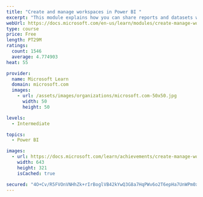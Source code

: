 ```yaml
---
title: "Create and manage workspaces in Power BI "
excerpt: "This module explains how you can share reports and datasets with your users and how to create a deployment strategy that makes sense for you and your organization. Furthermore, you will learn about data lineage in Microsoft Power BI."
webUrl: https://docs.microsoft.com/en-us/learn/modules/create-manage-workspaces-power-bi/
type: course
price: Free
length: PT29M
ratings:
  count: 1546
  average: 4.774903
heat: 55

provider:
  name: Microsoft Learn
  domain: microsoft.com
  images:
    - url: /assets/images/organizations/microsoft.com-50x50.jpg
      width: 50
      height: 50

levels:
  - Intermediate

topics:
  - Power BI

images:
  - url: https://docs.microsoft.com/learn/achievements/create-manage-workspaces-power-bi-social.png
    width: 643
    height: 321
    isCached: true

secured: "4O+Cv/R5FVOnVNHhZk+rIrBoglVB42kYwQ3G8a7HqPWv6o2T6epHa7UnWPm0xiwup67k5QlcfUoGP4g40qO2NJXd3A8T9zEKHCCVxrWps1mIRn9p81CrvjYCNbG/wPRPoSdpAWos7JMNYAFAY/y2VP95r8+u8LieawAnUoX3hz5nvCa09SRGHmsFtBzjajkzsyaUrFfOZmxeUH6W1Hy574MbryJk3IKBdfCf/zgdUIkZuwviO7Ssc4tuhPLcbvSdI3zBp6b0K/2JjgJrh2cTwyxc6JPx352Da/XJSKZQ/GLuqE/9y057lexx8M5DrzwQAU9BUDbKuy9ChQaNzCtq/hIFU4HLCPqliaRHgIl1oIQJe77709aL5QgNb//4LxbqIphQwBLpUWl3GVyd0AerEhUfMbQEFVLeYGlxY40oJbs=;MKDpxymPqzs7Ya+bkg8X7A=="
---
```


